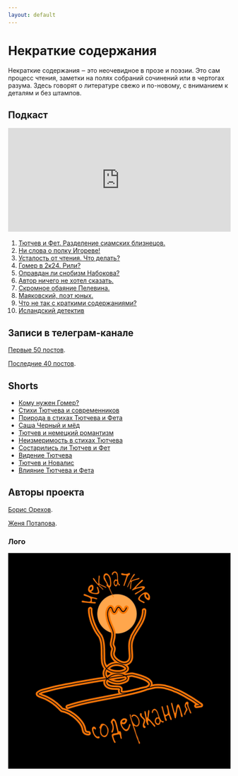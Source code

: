 ```yaml
---
layout: default
---
```


# Некраткие содержания

Некраткие содержания ‒  это неочевидное в прозе и поэзии. Это сам процесс чтения, заметки на полях собраний сочинений или в чертогах разума. 
Здесь говорят о литературе свежо и по-новому, с вниманием к деталям и без штампов.

## Подкаст

<iframe src="https://player.mave.digital?podcast=nonbrevia&episode=1&color=rgb(95,128,245)&mute=1&date=1&download=1" style="width: 100%" height="235" scrolling="no" frameborder="no"></iframe>

1.  [Тютчев и Фет. Разделение сиамских близнецов.](./episode01.html)
2.  [Ни слова о полку Игореве!](./episode02.html)
3.  [Усталость от чтения. Что делать?](./episode03.html)
4.  [Гомер в 2к24. Рили?](./episode04.html)
5.  [Оправдан ли снобизм Набокова?](./episode05.html)
6.  [Автор ничего не хотел сказать.](./episode06.html)
7.  [Скромное обаяние Пелевина.](./episode07.html)
8.  [Маяковский, поэт юных.](./episode08.html)
9.  [Что не так с краткими содержаниями?](./episode09.html)
10.  [Исландский детектив](./episode10.html)

## Записи в телеграм-канале

[Первые 50 постов](./tg-01.html).

[Последние 40 постов](./tg-02.html).

## Shorts

* [Кому нужен Гомер?](https://www.youtube.com/shorts/_y34fi7x76A)
* [Стихи Тютчева и современников](https://www.youtube.com/shorts/UxnlHN4shKA)
* [Природа в стихах Тютчева и Фета](https://www.youtube.com/shorts/LLdMhBrTASY)
* [Саша Черный и мёд](https://www.youtube.com/shorts/0P_b-LKhwHs)
* [Тютчев и немецкий романтизм](https://www.youtube.com/shorts/qYHAyf7tDQM)
* [Неизмеримость в стихах Тютчева](https://www.youtube.com/shorts/ceFQHBTeI6c)
* [Состарились ли Тютчев и Фет](https://www.youtube.com/shorts/MPYBShNYZno)
* [Видение Тютчева](https://www.youtube.com/shorts/3sMYnQnCuf0)
* [Тютчев и Новалис](https://www.youtube.com/shorts/BF6njF2-530)
* [Влияние Тютчева и Фета](https://www.youtube.com/shorts/JqEgbodQyq4)


## Авторы проекта

[Борис Орехов](https://nevmenandr.github.io/).

[Женя Потапова](https://t.me/zhenya_napishet).


### Лого

![NS](photos/logo.jpg)


